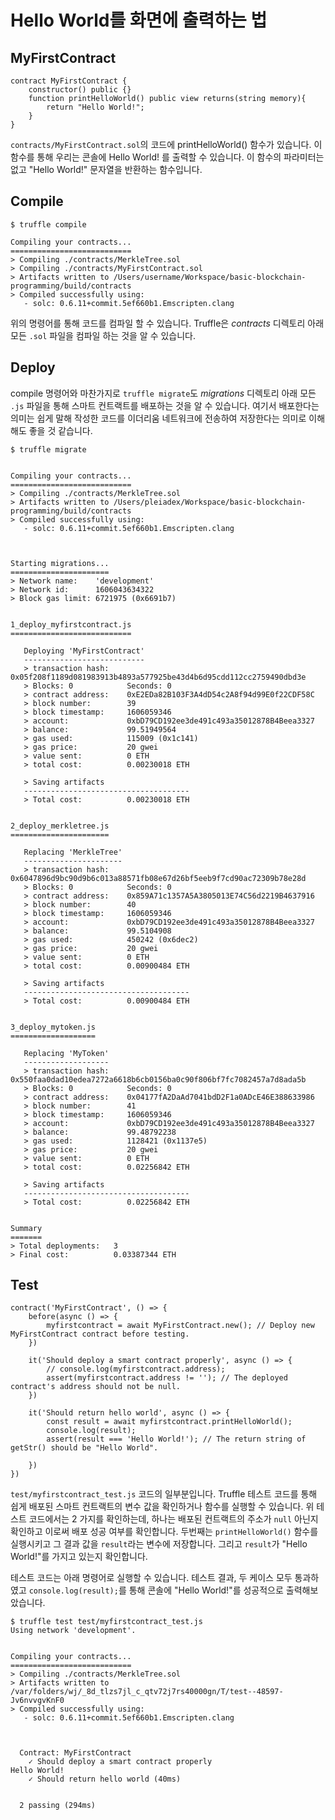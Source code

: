 # Hello World를 화면에 출력하는 법

## MyFirstContract
```
contract MyFirstContract {
    constructor() public {}
    function printHelloWorld() public view returns(string memory){
        return "Hello World!";
    }
}
```
`contracts/MyFirstContract.sol`의 코드에 printHelloWorld() 함수가 있습니다. 이 함수를 통해 우리는 콘솔에 Hello World! 를 출력할 수 있습니다. 이 함수의 파라미터는 없고 "Hello World!" 문자열을 반환하는 함수입니다. 

## Compile
```
$ truffle compile

Compiling your contracts...
===========================
> Compiling ./contracts/MerkleTree.sol
> Compiling ./contracts/MyFirstContract.sol
> Artifacts written to /Users/username/Workspace/basic-blockchain-programming/build/contracts
> Compiled successfully using:
   - solc: 0.6.11+commit.5ef660b1.Emscripten.clang
```
위의 명령어를 통해 코드를 컴파일 할 수 있습니다. Truffle은 *contracts* 디렉토리 아래 모든 `.sol` 파일을 컴파일 하는 것을 알 수 있습니다.

## Deploy
compile 명령어와 마찬가지로 `truffle migrate`도 *migrations* 디렉토리 아래 모든 `.js` 파일을 통해 스마트 컨트랙트를 배포하는 것을 알 수 있습니다. 여기서 배포한다는 의미는 쉽게 말해 작성한 코드를 이더리움 네트워크에 전송하여 저장한다는 의미로 이해해도 좋을 것 같습니다.
```
$ truffle migrate


Compiling your contracts...
===========================
> Compiling ./contracts/MerkleTree.sol
> Artifacts written to /Users/pleiadex/Workspace/basic-blockchain-programming/build/contracts
> Compiled successfully using:
   - solc: 0.6.11+commit.5ef660b1.Emscripten.clang



Starting migrations...
======================
> Network name:    'development'
> Network id:      1606043634322
> Block gas limit: 6721975 (0x6691b7)


1_deploy_myfirstcontract.js
===========================

   Deploying 'MyFirstContract'
   ---------------------------
   > transaction hash:    0x05f208f1189d081983913b4893a577925be43d4b6d95cdd112cc2759490dbd3e
   > Blocks: 0            Seconds: 0
   > contract address:    0xE2EDa82B103F3A4dD54c2A8f94d99E0f22CDF58C
   > block number:        39
   > block timestamp:     1606059346
   > account:             0xbD79CD192ee3de491c493a35012878B4Beea3327
   > balance:             99.51949564
   > gas used:            115009 (0x1c141)
   > gas price:           20 gwei
   > value sent:          0 ETH
   > total cost:          0.00230018 ETH

   > Saving artifacts
   -------------------------------------
   > Total cost:          0.00230018 ETH


2_deploy_merkletree.js
======================

   Replacing 'MerkleTree'
   ----------------------
   > transaction hash:    0x6047896d9bc90d9b6c013a88571fb08e67d26bf5eeb9f7cd90ac72309b78e28d
   > Blocks: 0            Seconds: 0
   > contract address:    0x859A71c1357A5A3805013E74C56d2219B4637916
   > block number:        40
   > block timestamp:     1606059346
   > account:             0xbD79CD192ee3de491c493a35012878B4Beea3327
   > balance:             99.5104908
   > gas used:            450242 (0x6dec2)
   > gas price:           20 gwei
   > value sent:          0 ETH
   > total cost:          0.00900484 ETH

   > Saving artifacts
   -------------------------------------
   > Total cost:          0.00900484 ETH


3_deploy_mytoken.js
===================

   Replacing 'MyToken'
   -------------------
   > transaction hash:    0x550faa0dad10edea7272a6618b6cb0156ba0c90f806bf7fc7082457a7d8ada5b
   > Blocks: 0            Seconds: 0
   > contract address:    0x04177fA2DaAd7041bdD2F1a0ADcE46E388633986
   > block number:        41
   > block timestamp:     1606059346
   > account:             0xbD79CD192ee3de491c493a35012878B4Beea3327
   > balance:             99.48792238
   > gas used:            1128421 (0x1137e5)
   > gas price:           20 gwei
   > value sent:          0 ETH
   > total cost:          0.02256842 ETH

   > Saving artifacts
   -------------------------------------
   > Total cost:          0.02256842 ETH


Summary
=======
> Total deployments:   3
> Final cost:          0.03387344 ETH
```

## Test
```
contract('MyFirstContract', () => {
    before(async () => {
        myfirstcontract = await MyFirstContract.new(); // Deploy new MyFirstContract contract before testing.
    })

    it('Should deploy a smart contract properly', async () => {
        // console.log(myfirstcontract.address);
        assert(myfirstcontract.address != ''); // The deployed contract's address should not be null.
    })

    it('Should return hello world', async () => {
        const result = await myfirstcontract.printHelloWorld();
        console.log(result);
        assert(result === 'Hello World!'); // The return string of getStr() should be "Hello World".

    })
})
```

`test/myfirstcontract_test.js` 코드의 일부분입니다. Truffle 테스트 코드를 통해 쉽게 배포된 스마트 컨트랙트의 변수 값을 확인하거나 함수를 실행할 수 있습니다. 위 테스트 코드에서는 2 가지를 확인하는데, 하나는 배포된 컨트랙트의 주소가 `null` 아닌지 확인하고 이로써 배포 성공 여부를 확인합니다. 두번째는 `printHelloWorld()` 함수를 실행시키고 그 결과 값을 `result`라는 변수에 저장합니다. 그리고 `result`가 "Hello World!"를 가지고 있는지 확인합니다.


테스트 코드는 아래 명령어로 실행할 수 있습니다. 테스트 결과, 두 케이스 모두 통과하였고 `console.log(result);`를 통해 콘솔에 "Hello World!"를 성공적으로 출력해보았습니다.
```
$ truffle test test/myfirstcontract_test.js
Using network 'development'.


Compiling your contracts...
===========================
> Compiling ./contracts/MerkleTree.sol
> Artifacts written to /var/folders/wj/_8d_tlzs7jl_c_qtv72j7rs40000gn/T/test--48597-Jv6nvvgvKnF0
> Compiled successfully using:
   - solc: 0.6.11+commit.5ef660b1.Emscripten.clang



  Contract: MyFirstContract
    ✓ Should deploy a smart contract properly
Hello World!
    ✓ Should return hello world (40ms)


  2 passing (294ms)
```
